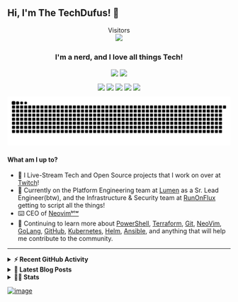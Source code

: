 ## Hi, I'm The TechDufus! 👋
<p align="center">
  Visitors<br>
  <img src="https://profile-counter.glitch.me/techdufus/count.svg" />
</p>

<h3 align="center"> I'm a nerd, and I love all things Tech!</h3>
<p align="center">
  <a href="https://www.powershellgallery.com/profiles/matthewjdegarmo"><img align="center" src="https://img.shields.io/badge/Total%20PSGallery%20Downloads-~25,194-green"/></a>
  <a href="https://discord.gg/5M4hjfyRBj"><img align="center" src="https://img.shields.io/discord/905178979844116520.svg?label=&logo=discord&logoColor=ffffff&color=7389D8&labelColor=6A7EC2"/></a>
</p>
<p align="center">
  <a href="https://www.twitch.tv/TechDufus/about/"><img align="center" height="40" src="https://img.icons8.com/color/144/000000/twitch.png"/></a>
  <a href="https://twitter.com/techdufus"><img align="center" height="40" src="https://img.icons8.com/fluent/144/000000/twitter.png"/></a>
  <a href="https://techdufus.com"><img align="center" height="40" src="https://img.icons8.com/nolan/64/domain.png"/></a>
  <a href="https://www.reddit.com/user/techdufus"><img align="center" height="40" src="https://img.icons8.com/doodle/48/000000/reddit--v1.png"/></a>
  <a href="https://techdufus.com/feed.xml"><img align="center" height="40" src="https://img.icons8.com/dusk/64/000000/rss.png"/></a>
</p>
<p align="center">
  <picture>
    <source media="(prefers-color-scheme: dark)" srcset="./assets/github-snake-dark.svg">
    <img width="600" alt="github-snake" src="./assets/github-snake.svg">
  </picture>
</p>


#### What am I up to?
- 🎥 I Live-Stream Tech and Open Source projects that I work on over at [Twitch](https://www.twitch.tv/TechDufus/about/)!
- 🔭 Currently on the Platform Engineering team at [Lumen](https://github.com/CenturyLinkCloud) as a Sr. Lead Engineer(btw), and the Infrastructure & Security team at [RunOnFlux](https://github.com/RunOnFlux) getting to script all the things!
- ⌨️ CEO of [Neovimᵇᵗʷ](https://neovimbtw.com)
- 🌱 Continuing to learn more about [PowerShell](https://github.com/powershell/powershell), [Terraform](https://www.terraform.io/), [Git](https://git-scm.com/), [NeoVim](https://neovim.io/), [GoLang](https://go.dev/), [GitHub](https://github.com), [Kubernetes](https://kubernetes.io/), [Helm](https://helm.sh/), [Ansible](https://ansible.com), and anything that will help me contribute to the community.
---

<details>
  <summary><b>⚡ Recent GitHub Activity</b></summary>
    <p>

<!--START_SECTION:activity-->
1. ❗ Opened issue [#108](https://github.com/TechDufus/dotfiles/issues/108) in [TechDufus/dotfiles](https://github.com/TechDufus/dotfiles)
2. ❗ Opened issue [#107](https://github.com/TechDufus/dotfiles/issues/107) in [TechDufus/dotfiles](https://github.com/TechDufus/dotfiles)
3. 🗣 Commented on [#68](https://github.com/kubewarden/go-policy-template/issues/68#issuecomment-1944336648) in [kubewarden/go-policy-template](https://github.com/kubewarden/go-policy-template)
4. 🎉 Merged PR [#106](https://github.com/TechDufus/dotfiles/pull/106) in [TechDufus/dotfiles](https://github.com/TechDufus/dotfiles)
5. 💪 Opened PR [#106](https://github.com/TechDufus/dotfiles/pull/106) in [TechDufus/dotfiles](https://github.com/TechDufus/dotfiles)
6. 🗣 Commented on [#103](https://github.com/TechDufus/dotfiles/issues/103#issuecomment-1943831506) in [TechDufus/dotfiles](https://github.com/TechDufus/dotfiles)
7. 🔒 Closed issue [#103](https://github.com/TechDufus/dotfiles/issues/103) in [TechDufus/dotfiles](https://github.com/TechDufus/dotfiles)
8. 🎉 Merged PR [#104](https://github.com/TechDufus/dotfiles/pull/104) in [TechDufus/dotfiles](https://github.com/TechDufus/dotfiles)
9. 🗣 Commented on [#68](https://github.com/kubewarden/go-policy-template/issues/68#issuecomment-1942588391) in [kubewarden/go-policy-template](https://github.com/kubewarden/go-policy-template)
10. 🗣 Commented on [#103](https://github.com/TechDufus/dotfiles/issues/103#issuecomment-1942421745) in [TechDufus/dotfiles](https://github.com/TechDufus/dotfiles)
<!--END_SECTION:activity-->
  </p>
</details>

 <details>
  <summary><b>👀 Latest Blog Posts</b></summary>
    <p>

 <!-- BLOG-POST-LIST:START -->
- [I Make Excuses - Eating Well](https://TechDufus.com/personal/2023/09/13/i-make-excuses.html)
- [Introduction to GoLang Structs](https://TechDufus.com/go/2022/12/07/intrnduction-to-go-structs.html)
- [What is GoLang?](https://TechDufus.com/go/2022/12/06/what-is-golang.html)
- [Creating a Progress Indicator for your PowerShell Processes](https://TechDufus.com/powershell/2022/04/26/creating-a-progress-indicator-for-your-powershell-processes.html)
- [Using $PSStyle to Spice up your Output](https://TechDufus.com/powershell/2022/04/22/using-psstyle-to-spice-up-your-output.html)
- [Playing With Dates in PowerShell](https://TechDufus.com/powershell/2021/12/01/playing-with-dates-in-powershell.html)
- [Introducing the BlogQueue GitHub Action](https://TechDufus.com/powershell/2021/11/23/introducing-the-blogqueue-github-action.html)
- [Remove Overlapping IP Address Ranges from a List of CIDR IP Addresses](https://TechDufus.com/powershell/2021/06/14/remove-overlapping-ip-ranges-from-list-of-cidr-addresses.html)
- [Testing Terraform IaC with Pester - Unit Tests](https://TechDufus.com/powershell/2021/05/31/testing-teraform-iac-with-pester-unit-tests.html)
- [How to Import a Locally Defined Function into a Remote PowerShell Session](https://TechDufus.com/powershell/2021/03/31/how-to-import-a-locally-defined-function-into-a-remote-powershell-session.html)
<!-- BLOG-POST-LIST:END -->
  </p>
</details>

<details>
  <summary><b>👨‍💻 Stats</b></summary>
  <p align="center">
    <a>
      <img align="center" src="https://gist.githubusercontent.com/TechDufus/1eaef21799d1d62623cbfb229769d1c0/raw/fb52390da5aacc0536133c892d64146895a60f46/github-metrics.svg"/>
    </a>
  </p>
</details>


<!-- <img align="center" alt="techdufus's Github Stats" src="https://github-readme-stats.vercel.app/api?username=techdufus&show_icons=true&count_private=true&theme=dark&include_all_commits=true&line_height=21&cache_seconds=1800"/>
<img src="https://github-readme-streak-stats.herokuapp.com/?user=techdufus&theme=dark" alt="GitHub Streak" data-canonical-src="https://github-readme-streak-stats.herokuapp.com/?user=techdufus&theme=dark" style="max-width:100%;"> -->

[![image](https://user-images.githubusercontent.com/46715299/183515709-7060c11f-528a-4f6a-939f-f460dd6ee28e.png)](https://twitch.tv/techdufus)

<!-- SPONSORS-LIST:START -->
<!-- SPONSORS-LIST:END -->
